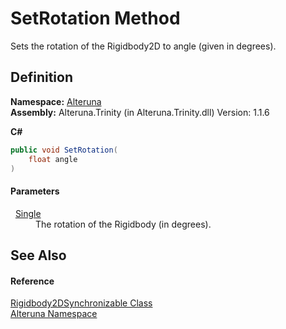 # SetRotation Method



Sets the rotation of the Rigidbody2D to angle (given in degrees).




## Definition
**Namespace:** <a href="N_Alteruna">Alteruna</a>  
**Assembly:** Alteruna.Trinity (in Alteruna.Trinity.dll) Version: 1.1.6

**C#**
``` C#
public void SetRotation(
	float angle
)
```



#### Parameters
<dl><dt>  <a href="https://learn.microsoft.com/dotnet/api/system.single" target="_blank" rel="noopener noreferrer">Single</a></dt><dd>The rotation of the Rigidbody (in degrees).</dd></dl>

## See Also


#### Reference
<a href="T_Alteruna_Rigidbody2DSynchronizable">Rigidbody2DSynchronizable Class</a>  
<a href="N_Alteruna">Alteruna Namespace</a>  
